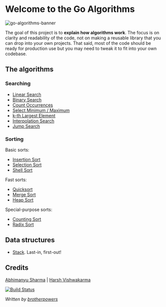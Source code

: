 # Welcome to the Go Algorithms

![go-algorithms-banner](http://i.imgur.com/ji6ZMfV.png)

The goal of this project is to **explain how algorithms work**. The focus is on clarity and readability of the code, not on making a reusable library that you can drop into your own projects. That said, most of the code should be ready for production use but you may need to tweak it to fit into your own codebase.

## The algorithms

### Searching

- [Linear Search](Search/linearSearch/)
- [Binary Search](Search/binarySearch/)
- [Count Occurrences](Search/countOccurrences/)
- [Select Minimum / Maximum](Search/minmax/)
- [k-th Largest Element](Search/kthLargest/)
- [Interpolation Search](Search/interpolationSearch/)
- [Jump Search](Search/jumpSearch/)

### Sorting

Basic sorts:

- [Insertion Sort](Sort/insertionSort/)
- [Selection Sort](Sort/selectionSort/)
- [Shell Sort](Sort/shellSort/)

Fast sorts:

- [Quicksort](Sort/quickSort/)
- [Merge Sort](Sort/mergeSort/)
- [Heap Sort](Sort/heapSort/)

Special-purpose sorts:

- [Counting Sort](Sort/quickSort/)
- [Radix Sort](Sort/radixSort/)

## Data structures

- [Stack](DataStructures/stack/). Last-in, first-out!

## Credits

[Abhimanyu Sharma](https://github.com/abhimanyu003) | [Harsh Vishwakarma](https://github.com/harshvishu)

[![Build Status](https://api.travis-ci.org/brotherpowers/go-algorithms.svg)](https://travis-ci.org/brotherpowers/go-algorithms)

*Written by [brotherpowers](https://www.brotherpowers.com/)*
